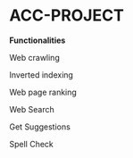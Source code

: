 # ACC-PROJECT
**Functionalities**

Web crawling

Inverted indexing

Web page ranking

Web Search

Get Suggestions

Spell Check


